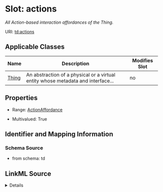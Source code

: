 

# Slot: actions


_All Action-based interaction affordances of the Thing._



URI: [td:actions](https://www.w3.org/2019/wot/td#actions)



<!-- no inheritance hierarchy -->





## Applicable Classes

| Name | Description | Modifies Slot |
| --- | --- | --- |
| [Thing](Thing.md) | An abstraction of a physical or a virtual entity whose metadata and interface... |  no  |







## Properties

* Range: [ActionAffordance](ActionAffordance.md)

* Multivalued: True





## Identifier and Mapping Information







### Schema Source


* from schema: td




## LinkML Source

<details>
```yaml
name: actions
description: All Action-based interaction affordances of the Thing.
from_schema: td
rank: 1000
multivalued: true
alias: actions
owner: Thing
domain_of:
- Thing
range: ActionAffordance
inlined: true

```
</details>